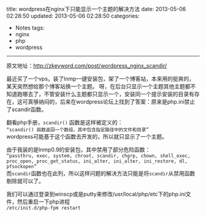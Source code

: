 title: wordpress在nginx下只能显示一个主题的解决方法
date: 2013-05-06 02:28:50
updated: 2013-05-06 02:28:50
categories:
  - Notes
tags:
  - nginx
  - php
  - wordpress
---

原文地址：http://zkeyword.com/post/wordpress_nginx_scandir/

最近买了一个vps，装了lnmp一键安装包，架了一个博客站，本来用的挺爽的，某天突然想给那个博客站换一个主题。
呀，在后台只显示一个主题其他主题都不知道跑哪去了，不管安装什么主题都只显示一个，安装同一个提示安装的目录有存在，这可真够纳闷的，后来在wordpress论坛上找到了答案：原来是php.ini禁止了scandir函数。

翻看php手册，`scandir()` 函数是这样被定义的：  
`“scandir() 函数返回一个数组，其中包含指定路径中的文件和目录”`  
wordpress可能基于这个函数去开发的，所以就只显示了一个主题。

由于我装的是lnmp0.9的安装包，其中禁用了部分危险函数：  
`“passthru, exec, system, chroot, scandir, chgrp, chown, shell_exec, proc_open, proc_get_status, ini_alter, ini_alter, ini_restore, dl, pfsockopen”`  
而`scandir`函数也在此列，所以这样问题的解决方法只能是将`scandir`从禁用函数剔除就可以了。

我们可以通过登录到winscp或是putty来修改/usr/local/php/etc下的php.ini文件，然后重启一下php进程  
`/etc/init.d/php-fpm restart`
